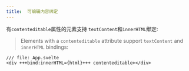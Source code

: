 ```yaml
---
title:  可编辑内容绑定
---
```


有`contenteditable`属性的元素支持 `textContent`和`innerHTML`绑定:
> Elements with a `contenteditable` attribute support `textContent` and `innerHTML` bindings:

```svelte
/// file: App.svelte
<div +++bind:innerHTML={html}+++ contenteditable></div>
```

